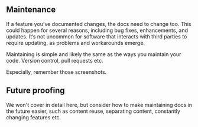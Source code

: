 ## Maintenance

If a feature you’ve documented changes, the docs need to change too. This could happen for several reasons, including bug fixes, enhancements, and updates. It’s not uncommon for software that interacts with third parties to require updating, as problems and workarounds emerge.

Maintaining is simple and likely the same as the ways you maintain your code. Version control, pull requests etc.

Especially, remember those screenshots.

## Future proofing

We won't cover in detail here, but consider how to make maintaining docs in the future easier, such as content reuse, separating content, constantly changing features etc.
